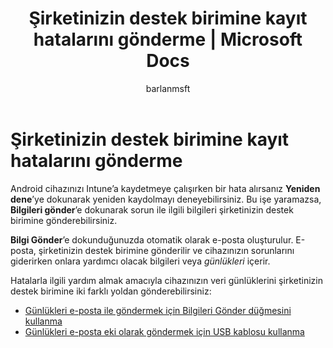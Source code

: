 ﻿---
title: "Şirketinizin destek birimine kayıt hatalarını gönderme | Microsoft Docs"
description: "Yöneticinize kayıt hatalarını gönderme"
keywords: 
author: barlanmsft
ms.author: barlan
manager: dougeby
ms.date: 01/03/2017
ms.topic: article
ms.prod: 
ms.service: microsoft-intune
ms.technology: 
ms.assetid: d7c871b8-e5d8-4912-b87f-7e6bc59897be
searchScope:
- User help
ROBOTS: 
ms.reviewer: esmich
ms.suite: ems
ms.custom: intune-enduser
ms.openlocfilehash: 937fbacbe0997dd2c8f06f0d4cbd8b5cdc197c68
ms.sourcegitcommit: a41ad9988a8c14e6b15123a9ea9bc29ac437a4ce
ms.translationtype: HT
ms.contentlocale: tr-TR
ms.lasthandoff: 01/25/2018
---
# <a name="send-enrollment-errors-to-your-company-support"></a>Şirketinizin destek birimine kayıt hatalarını gönderme

Android cihazınızı Intune’a kaydetmeye çalışırken bir hata alırsanız **Yeniden dene**’ye dokunarak yeniden kaydolmayı deneyebilirsiniz. Bu işe yaramazsa, **Bilgileri gönder**’e dokunarak sorun ile ilgili bilgileri şirketinizin destek birimine gönderebilirsiniz.

**Bilgi Gönder**’e dokunduğunuzda otomatik olarak e-posta oluşturulur. E-posta, şirketinizin destek birimine gönderilir ve cihazınızın sorunlarını giderirken onlara yardımcı olacak bilgileri veya _günlükleri_ içerir.

Hatalarla ilgili yardım almak amacıyla cihazınızın veri günlüklerini şirketinizin destek birimine iki farklı yoldan gönderebilirsiniz:

- [Günlükleri e-posta ile göndermek için Bilgileri Gönder düğmesini kullanma](send-logs-to-your-it-admin-by-email-android.md)
- [Günlükleri e-posta eki olarak göndermek için USB kablosu kullanma](send-logs-to-your-it-admin-using-cable-android.md)
